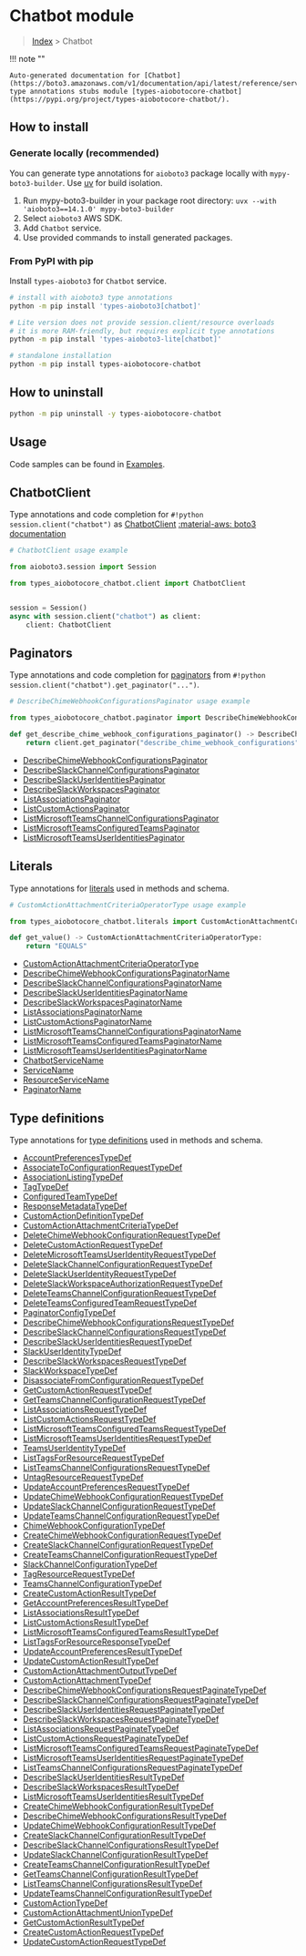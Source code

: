 # Chatbot module

> [Index](../README.md) > Chatbot


!!! note ""

    Auto-generated documentation for [Chatbot](https://boto3.amazonaws.com/v1/documentation/api/latest/reference/services/chatbot.html#chatbot)
    type annotations stubs module [types-aiobotocore-chatbot](https://pypi.org/project/types-aiobotocore-chatbot/).

## How to install

### Generate locally (recommended)

You can generate type annotations for `aioboto3` package locally with `mypy-boto3-builder`.
Use [uv](https://docs.astral.sh/uv/getting-started/installation/) for build isolation.

1. Run mypy-boto3-builder in your package root directory: `uvx --with 'aioboto3==14.1.0' mypy-boto3-builder`
1. Select `aioboto3` AWS SDK.
1. Add `Chatbot` service.
1. Use provided commands to install generated packages.



### From PyPI with pip

Install `types-aioboto3` for `Chatbot` service.

```bash
# install with aioboto3 type annotations
python -m pip install 'types-aioboto3[chatbot]'

# Lite version does not provide session.client/resource overloads
# it is more RAM-friendly, but requires explicit type annotations
python -m pip install 'types-aioboto3-lite[chatbot]'

# standalone installation
python -m pip install types-aiobotocore-chatbot
```



## How to uninstall

```bash
python -m pip uninstall -y types-aiobotocore-chatbot
```

## Usage

Code samples can be found in [Examples](./usage.md).

## ChatbotClient

Type annotations and code completion for  `#!python session.client("chatbot")` as [ChatbotClient](./client.md)
[:material-aws: boto3 documentation](https://boto3.amazonaws.com/v1/documentation/api/latest/reference/services/chatbot.html#Chatbot.Client)

```python
# ChatbotClient usage example

from aioboto3.session import Session

from types_aiobotocore_chatbot.client import ChatbotClient


session = Session()
async with session.client("chatbot") as client:
    client: ChatbotClient
```


## Paginators

Type annotations and code completion for
[paginators](./paginators.md)
from `#!python session.client("chatbot").get_paginator("...")`.

```python
# DescribeChimeWebhookConfigurationsPaginator usage example

from types_aiobotocore_chatbot.paginator import DescribeChimeWebhookConfigurationsPaginator

def get_describe_chime_webhook_configurations_paginator() -> DescribeChimeWebhookConfigurationsPaginator:
    return client.get_paginator("describe_chime_webhook_configurations"))
```

- [DescribeChimeWebhookConfigurationsPaginator](./paginators.md#describechimewebhookconfigurationspaginator)
- [DescribeSlackChannelConfigurationsPaginator](./paginators.md#describeslackchannelconfigurationspaginator)
- [DescribeSlackUserIdentitiesPaginator](./paginators.md#describeslackuseridentitiespaginator)
- [DescribeSlackWorkspacesPaginator](./paginators.md#describeslackworkspacespaginator)
- [ListAssociationsPaginator](./paginators.md#listassociationspaginator)
- [ListCustomActionsPaginator](./paginators.md#listcustomactionspaginator)
- [ListMicrosoftTeamsChannelConfigurationsPaginator](./paginators.md#listmicrosoftteamschannelconfigurationspaginator)
- [ListMicrosoftTeamsConfiguredTeamsPaginator](./paginators.md#listmicrosoftteamsconfiguredteamspaginator)
- [ListMicrosoftTeamsUserIdentitiesPaginator](./paginators.md#listmicrosoftteamsuseridentitiespaginator)








## Literals

Type annotations for [literals](./literals.md) used in methods and schema.

```python
# CustomActionAttachmentCriteriaOperatorType usage example

from types_aiobotocore_chatbot.literals import CustomActionAttachmentCriteriaOperatorType

def get_value() -> CustomActionAttachmentCriteriaOperatorType:
    return "EQUALS"
```

- [CustomActionAttachmentCriteriaOperatorType](./literals.md#customactionattachmentcriteriaoperatortype)
- [DescribeChimeWebhookConfigurationsPaginatorName](./literals.md#describechimewebhookconfigurationspaginatorname)
- [DescribeSlackChannelConfigurationsPaginatorName](./literals.md#describeslackchannelconfigurationspaginatorname)
- [DescribeSlackUserIdentitiesPaginatorName](./literals.md#describeslackuseridentitiespaginatorname)
- [DescribeSlackWorkspacesPaginatorName](./literals.md#describeslackworkspacespaginatorname)
- [ListAssociationsPaginatorName](./literals.md#listassociationspaginatorname)
- [ListCustomActionsPaginatorName](./literals.md#listcustomactionspaginatorname)
- [ListMicrosoftTeamsChannelConfigurationsPaginatorName](./literals.md#listmicrosoftteamschannelconfigurationspaginatorname)
- [ListMicrosoftTeamsConfiguredTeamsPaginatorName](./literals.md#listmicrosoftteamsconfiguredteamspaginatorname)
- [ListMicrosoftTeamsUserIdentitiesPaginatorName](./literals.md#listmicrosoftteamsuseridentitiespaginatorname)
- [ChatbotServiceName](./literals.md#chatbotservicename)
- [ServiceName](./literals.md#servicename)
- [ResourceServiceName](./literals.md#resourceservicename)
- [PaginatorName](./literals.md#paginatorname)




## Type definitions

Type annotations for [type definitions](./type_defs.md) used in methods and schema.

- [AccountPreferencesTypeDef](./type_defs.md#accountpreferencestypedef)
- [AssociateToConfigurationRequestTypeDef](./type_defs.md#associatetoconfigurationrequesttypedef)
- [AssociationListingTypeDef](./type_defs.md#associationlistingtypedef)
- [TagTypeDef](./type_defs.md#tagtypedef)
- [ConfiguredTeamTypeDef](./type_defs.md#configuredteamtypedef)
- [ResponseMetadataTypeDef](./type_defs.md#responsemetadatatypedef)
- [CustomActionDefinitionTypeDef](./type_defs.md#customactiondefinitiontypedef)
- [CustomActionAttachmentCriteriaTypeDef](./type_defs.md#customactionattachmentcriteriatypedef)
- [DeleteChimeWebhookConfigurationRequestTypeDef](./type_defs.md#deletechimewebhookconfigurationrequesttypedef)
- [DeleteCustomActionRequestTypeDef](./type_defs.md#deletecustomactionrequesttypedef)
- [DeleteMicrosoftTeamsUserIdentityRequestTypeDef](./type_defs.md#deletemicrosoftteamsuseridentityrequesttypedef)
- [DeleteSlackChannelConfigurationRequestTypeDef](./type_defs.md#deleteslackchannelconfigurationrequesttypedef)
- [DeleteSlackUserIdentityRequestTypeDef](./type_defs.md#deleteslackuseridentityrequesttypedef)
- [DeleteSlackWorkspaceAuthorizationRequestTypeDef](./type_defs.md#deleteslackworkspaceauthorizationrequesttypedef)
- [DeleteTeamsChannelConfigurationRequestTypeDef](./type_defs.md#deleteteamschannelconfigurationrequesttypedef)
- [DeleteTeamsConfiguredTeamRequestTypeDef](./type_defs.md#deleteteamsconfiguredteamrequesttypedef)
- [PaginatorConfigTypeDef](./type_defs.md#paginatorconfigtypedef)
- [DescribeChimeWebhookConfigurationsRequestTypeDef](./type_defs.md#describechimewebhookconfigurationsrequesttypedef)
- [DescribeSlackChannelConfigurationsRequestTypeDef](./type_defs.md#describeslackchannelconfigurationsrequesttypedef)
- [DescribeSlackUserIdentitiesRequestTypeDef](./type_defs.md#describeslackuseridentitiesrequesttypedef)
- [SlackUserIdentityTypeDef](./type_defs.md#slackuseridentitytypedef)
- [DescribeSlackWorkspacesRequestTypeDef](./type_defs.md#describeslackworkspacesrequesttypedef)
- [SlackWorkspaceTypeDef](./type_defs.md#slackworkspacetypedef)
- [DisassociateFromConfigurationRequestTypeDef](./type_defs.md#disassociatefromconfigurationrequesttypedef)
- [GetCustomActionRequestTypeDef](./type_defs.md#getcustomactionrequesttypedef)
- [GetTeamsChannelConfigurationRequestTypeDef](./type_defs.md#getteamschannelconfigurationrequesttypedef)
- [ListAssociationsRequestTypeDef](./type_defs.md#listassociationsrequesttypedef)
- [ListCustomActionsRequestTypeDef](./type_defs.md#listcustomactionsrequesttypedef)
- [ListMicrosoftTeamsConfiguredTeamsRequestTypeDef](./type_defs.md#listmicrosoftteamsconfiguredteamsrequesttypedef)
- [ListMicrosoftTeamsUserIdentitiesRequestTypeDef](./type_defs.md#listmicrosoftteamsuseridentitiesrequesttypedef)
- [TeamsUserIdentityTypeDef](./type_defs.md#teamsuseridentitytypedef)
- [ListTagsForResourceRequestTypeDef](./type_defs.md#listtagsforresourcerequesttypedef)
- [ListTeamsChannelConfigurationsRequestTypeDef](./type_defs.md#listteamschannelconfigurationsrequesttypedef)
- [UntagResourceRequestTypeDef](./type_defs.md#untagresourcerequesttypedef)
- [UpdateAccountPreferencesRequestTypeDef](./type_defs.md#updateaccountpreferencesrequesttypedef)
- [UpdateChimeWebhookConfigurationRequestTypeDef](./type_defs.md#updatechimewebhookconfigurationrequesttypedef)
- [UpdateSlackChannelConfigurationRequestTypeDef](./type_defs.md#updateslackchannelconfigurationrequesttypedef)
- [UpdateTeamsChannelConfigurationRequestTypeDef](./type_defs.md#updateteamschannelconfigurationrequesttypedef)
- [ChimeWebhookConfigurationTypeDef](./type_defs.md#chimewebhookconfigurationtypedef)
- [CreateChimeWebhookConfigurationRequestTypeDef](./type_defs.md#createchimewebhookconfigurationrequesttypedef)
- [CreateSlackChannelConfigurationRequestTypeDef](./type_defs.md#createslackchannelconfigurationrequesttypedef)
- [CreateTeamsChannelConfigurationRequestTypeDef](./type_defs.md#createteamschannelconfigurationrequesttypedef)
- [SlackChannelConfigurationTypeDef](./type_defs.md#slackchannelconfigurationtypedef)
- [TagResourceRequestTypeDef](./type_defs.md#tagresourcerequesttypedef)
- [TeamsChannelConfigurationTypeDef](./type_defs.md#teamschannelconfigurationtypedef)
- [CreateCustomActionResultTypeDef](./type_defs.md#createcustomactionresulttypedef)
- [GetAccountPreferencesResultTypeDef](./type_defs.md#getaccountpreferencesresulttypedef)
- [ListAssociationsResultTypeDef](./type_defs.md#listassociationsresulttypedef)
- [ListCustomActionsResultTypeDef](./type_defs.md#listcustomactionsresulttypedef)
- [ListMicrosoftTeamsConfiguredTeamsResultTypeDef](./type_defs.md#listmicrosoftteamsconfiguredteamsresulttypedef)
- [ListTagsForResourceResponseTypeDef](./type_defs.md#listtagsforresourceresponsetypedef)
- [UpdateAccountPreferencesResultTypeDef](./type_defs.md#updateaccountpreferencesresulttypedef)
- [UpdateCustomActionResultTypeDef](./type_defs.md#updatecustomactionresulttypedef)
- [CustomActionAttachmentOutputTypeDef](./type_defs.md#customactionattachmentoutputtypedef)
- [CustomActionAttachmentTypeDef](./type_defs.md#customactionattachmenttypedef)
- [DescribeChimeWebhookConfigurationsRequestPaginateTypeDef](./type_defs.md#describechimewebhookconfigurationsrequestpaginatetypedef)
- [DescribeSlackChannelConfigurationsRequestPaginateTypeDef](./type_defs.md#describeslackchannelconfigurationsrequestpaginatetypedef)
- [DescribeSlackUserIdentitiesRequestPaginateTypeDef](./type_defs.md#describeslackuseridentitiesrequestpaginatetypedef)
- [DescribeSlackWorkspacesRequestPaginateTypeDef](./type_defs.md#describeslackworkspacesrequestpaginatetypedef)
- [ListAssociationsRequestPaginateTypeDef](./type_defs.md#listassociationsrequestpaginatetypedef)
- [ListCustomActionsRequestPaginateTypeDef](./type_defs.md#listcustomactionsrequestpaginatetypedef)
- [ListMicrosoftTeamsConfiguredTeamsRequestPaginateTypeDef](./type_defs.md#listmicrosoftteamsconfiguredteamsrequestpaginatetypedef)
- [ListMicrosoftTeamsUserIdentitiesRequestPaginateTypeDef](./type_defs.md#listmicrosoftteamsuseridentitiesrequestpaginatetypedef)
- [ListTeamsChannelConfigurationsRequestPaginateTypeDef](./type_defs.md#listteamschannelconfigurationsrequestpaginatetypedef)
- [DescribeSlackUserIdentitiesResultTypeDef](./type_defs.md#describeslackuseridentitiesresulttypedef)
- [DescribeSlackWorkspacesResultTypeDef](./type_defs.md#describeslackworkspacesresulttypedef)
- [ListMicrosoftTeamsUserIdentitiesResultTypeDef](./type_defs.md#listmicrosoftteamsuseridentitiesresulttypedef)
- [CreateChimeWebhookConfigurationResultTypeDef](./type_defs.md#createchimewebhookconfigurationresulttypedef)
- [DescribeChimeWebhookConfigurationsResultTypeDef](./type_defs.md#describechimewebhookconfigurationsresulttypedef)
- [UpdateChimeWebhookConfigurationResultTypeDef](./type_defs.md#updatechimewebhookconfigurationresulttypedef)
- [CreateSlackChannelConfigurationResultTypeDef](./type_defs.md#createslackchannelconfigurationresulttypedef)
- [DescribeSlackChannelConfigurationsResultTypeDef](./type_defs.md#describeslackchannelconfigurationsresulttypedef)
- [UpdateSlackChannelConfigurationResultTypeDef](./type_defs.md#updateslackchannelconfigurationresulttypedef)
- [CreateTeamsChannelConfigurationResultTypeDef](./type_defs.md#createteamschannelconfigurationresulttypedef)
- [GetTeamsChannelConfigurationResultTypeDef](./type_defs.md#getteamschannelconfigurationresulttypedef)
- [ListTeamsChannelConfigurationsResultTypeDef](./type_defs.md#listteamschannelconfigurationsresulttypedef)
- [UpdateTeamsChannelConfigurationResultTypeDef](./type_defs.md#updateteamschannelconfigurationresulttypedef)
- [CustomActionTypeDef](./type_defs.md#customactiontypedef)
- [CustomActionAttachmentUnionTypeDef](./type_defs.md#customactionattachmentuniontypedef)
- [GetCustomActionResultTypeDef](./type_defs.md#getcustomactionresulttypedef)
- [CreateCustomActionRequestTypeDef](./type_defs.md#createcustomactionrequesttypedef)
- [UpdateCustomActionRequestTypeDef](./type_defs.md#updatecustomactionrequesttypedef)

